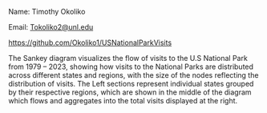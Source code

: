 Name: Timothy Okoliko

Email: Tokoliko2@unl.edu

https://github.com/Okoliko1/USNationalParkVisits

The Sankey diagram visualizes the flow of visits to the U.S National Park from 1979 – 2023, showing how visits to the National Parks are distributed across different states and regions, with the size of the nodes reflecting the distribution of visits. The Left sections represent individual states grouped by their respective regions, which are shown in the middle of the diagram which flows and aggregates into the total visits displayed at the right.
